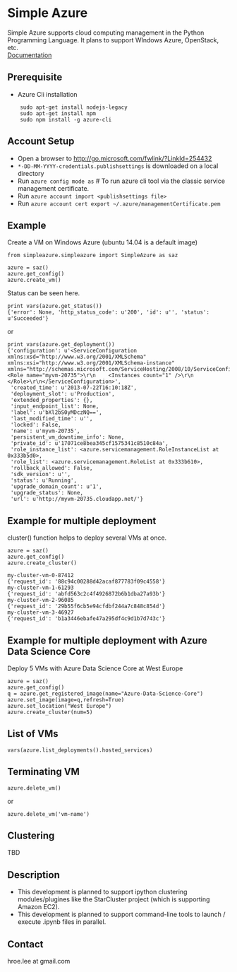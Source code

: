 Simple Azure
===============================================================================

Simple Azure supports cloud computing management in the Python Programming Language. It plans to support WIndows Azure, OpenStack, etc.  
[Documentation](https://simple-azure.readthedocs.org/)

Prerequisite
-------------------------------------------------------------------------------

- Azure Cli installation

```
    sudo apt-get install nodejs-legacy
    sudo apt-get install npm
    sudo npm install -g azure-cli
```

Account Setup
-------------------------------------------------------------------------------

- Open a browser to http://go.microsoft.com/fwlink/?LinkId=254432
- ``*-DD-MM-YYYY-credentials.publishsettings`` is downloaded on a local directory
- Run ``azure config mode as`` # To run azure cli tool via the classic service management certificate.
- Run ``azure account import <publishsettings file>``
- Run ``azure account cert export ~/.azure/managementCertificate.pem``

Example
-------------------------------------------------------------------------------
Create a VM on Windows Azure
(ubuntu 14.04 is a default image)

```
from simpleazure.simpleazure import SimpleAzure as saz

azure = saz()
azure.get_config()
azure.create_vm()
```

Status can be seen here.
```
print vars(azure.get_status())
{'error': None, 'http_status_code': u'200', 'id': u'', 'status': u'Succeeded'}
```
or
```
print vars(azure.get_deployment())
{'configuration': u'<ServiceConfiguration xmlns:xsd="http://www.w3.org/2001/XMLSchema" xmlns:xsi="http://www.w3.org/2001/XMLSchema-instance" xmlns="http://schemas.microsoft.com/ServiceHosting/2008/10/ServiceConfiguration">\r\n  <Role name="myvm-20735">\r\n    <Instances count="1" />\r\n  </Role>\r\n</ServiceConfiguration>',
 'created_time': u'2013-07-22T16:10:18Z',
 'deployment_slot': u'Production',
 'extended_properties': {},
 'input_endpoint_list': None,
 'label': u'bXl2bS0yMDczNQ==',
 'last_modified_time': u'',
 'locked': False,
 'name': u'myvm-20735',
 'persistent_vm_downtime_info': None,
 'private_id': u'17071ce8bea345cf1575341c8510c84a',
 'role_instance_list': <azure.servicemanagement.RoleInstanceList at 0x333b5d0>,
 'role_list': <azure.servicemanagement.RoleList at 0x333b610>,
 'rollback_allowed': False,
 'sdk_version': u'',
 'status': u'Running',
 'upgrade_domain_count': u'1',
 'upgrade_status': None,
 'url': u'http://myvm-20735.cloudapp.net/'}
 ```

Example for multiple deployment
-------------------------------------------------------------------------------
cluster() function helps to deploy several VMs at once.

```
azure = saz()
azure.get_config()
azure.create_cluster()
```

```
my-cluster-vm-0-87412
{'request_id': '88c94c00288d42acaf877783f09c4558'}
my-cluster-vm-1-61293
{'request_id': 'abfd563c2c4f4926872b6b1dba27a93b'}
my-cluster-vm-2-96085
{'request_id': '29b55f6cb5e94cfdbf244a7c848c854d'}
my-cluster-vm-3-46927
{'request_id': 'b1a3446ebafe47a295df4c9d1b7d743c'}
```

Example for multiple deployment with Azure Data Science Core
-------------------------------------------------------------------------------
Deploy 5 VMs with Azure Data Science Core at West Europe 

```
azure = saz()
azure.get_config()
q = azure.get_registered_image(name="Azure-Data-Science-Core")
azure.set_image(image=q,refresh=True)
azure.set_location("West Europe")
azure.create_cluster(num=5)
```

List of VMs
-------------------------------------------------------------------------------

```
vars(azure.list_deployments().hosted_services)
```

Terminating VM
-------------------------------------------------------------------------------

```
azure.delete_vm()
```

or

```
azure.delete_vm('vm-name')
```

Clustering
-------------------------------------------------------------------------------

TBD

Description
-------------------------------------------------------------------------------
* This development is planned to support ipython clustering modules/plugines like the StarCluster project (which is supporting Amazon EC2).
* This development is planned to support command-line tools to launch / execute .ipynb files in parallel.

Contact
-------------------------------------------------------------------------------

hroe.lee at gmail.com

